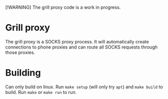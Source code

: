 [!WARNING]
The grill proxy code is a work in progress.

# Grill proxy

The grill proxy is a SOCKS proxy process. It will automatically create connections to phone proxies
and can route all SOCKS requests through those proxies.

# Building

Can only build on linux. Run `make setup` (will only try `apt`) and `make build` to build. Run
`make` or `make run` to run.
